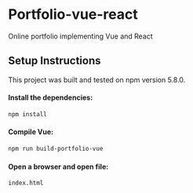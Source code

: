 # Portfolio-vue-react

Online portfolio implementing Vue and React

## Setup Instructions

This project was built and tested on npm version 5.8.0.

#### Install the dependencies:

```bash
npm install
```

#### Compile Vue:

```bash
npm run build-portfolio-vue
```

#### Open a browser and open file:

```
index.html
```
